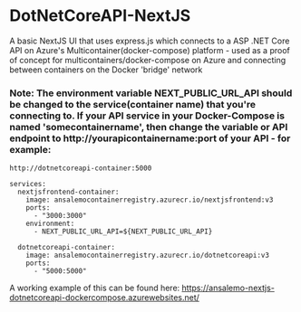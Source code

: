 # DotNetCoreAPI-NextJS
A basic NextJS UI that uses express.js which connects to a ASP .NET Core API on Azure's Multicontainer(docker-compose) platform - used as a proof of concept for multicontainers/docker-compose on Azure and connecting between containers on the Docker 'bridge' network

### Note: The environment variable NEXT_PUBLIC_URL_API should be changed to the service(container name) that you're connecting to. If your API service in your Docker-Compose is named 'somecontainername', then change the variable or API endpoint to http://yourapicontainername:port of your API - for example:

```http://dotnetcoreapi-container:5000```
  
```
services:
  nextjsfrontend-container:
    image: ansalemocontainerregistry.azurecr.io/nextjsfrontend:v3
    ports:
      - "3000:3000"
    environment:
      - NEXT_PUBLIC_URL_API=${NEXT_PUBLIC_URL_API}

  dotnetcoreapi-container:
    image: ansalemocontainerregistry.azurecr.io/dotnetcoreapi:v3
    ports:
      - "5000:5000"
```

A working example of this can be found here: https://ansalemo-nextjs-dotnetcoreapi-dockercompose.azurewebsites.net/
